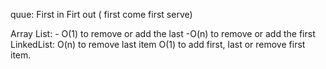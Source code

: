quue: First in Firt out
( first come first serve)

Array List:
    - O(1) to remove or add the last
    -O(n) to remove or add the first
LinkedList:
    O(n) to  remove last item
    O(1) to add first, last or remove first item.